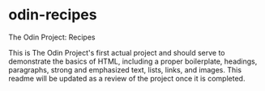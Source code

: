 # odin-recipes
The Odin Project: Recipes

This is The Odin Project's first actual project and should serve to demonstrate the basics of HTML, including a proper boilerplate, headings, paragraphs, strong and emphasized text, lists, links, and images. This readme will be updated as a review of the project once it is completed. 